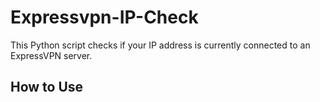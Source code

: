 # Expressvpn-IP-Check
This Python script checks if your IP address is currently connected to an ExpressVPN server. 
## How to Use

